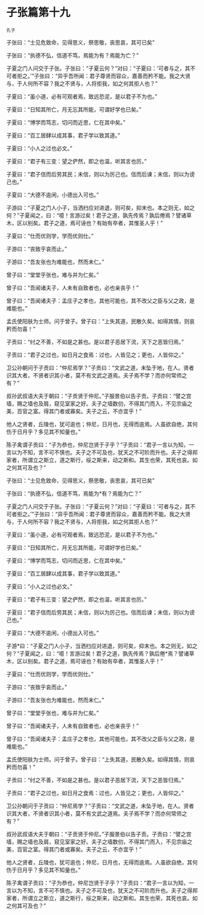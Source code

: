 # 子张篇第十九  

<small>孔子</small>

子张曰：“士见危致命，见得思义，祭思敬，丧思哀，其可已矣”

子张曰：“执德不弘，信道不笃，焉能为有？焉能为亡？”

子夏之门人问交于子张。子张曰：“子夏云何？”对曰：“子夏曰：‘可者与之，其不可者拒之。’”子张曰：“异乎吾所闻：君子尊贤而容众，嘉善而矜不能。我之大贤与，于人何所不容？我之不贤与，人将拒我，如之何其拒人也？”

子夏曰：“虽小道，必有可观者焉，致远恐泥，是以君子不为也。”

子夏曰：“日知其所亡，月无忘其所能，可谓好学也已矣。”

子夏曰：“博学而笃志，切问而近思，仁在其中矣。”

子夏曰：“百工居肆以成其事，君子学以致其道。”

子夏曰：“小人之过也必文。”

子夏曰：“君子有三变：望之俨然，即之也温，听其言也厉。”

子夏曰：“君子信而后劳其民；未信，则以为厉己也。信而后谏；未信，则以为谤己也。”

子夏曰：“大德不逾闲，小德出入可也。”

子游曰：“子夏之门人小子，当洒扫应对进退，则可矣，抑末也。本之则无，如之何？”子夏闻之，曰：“噫！言游过矣！君子之道，孰先传焉？孰后倦焉？譬诸草木，区以别矣。君子之道，焉可诬也？有始有卒者，其惟圣人乎！”

子夏曰：“仕而优则学，学而优则仕。”

子游曰：“丧致乎哀而止。”

子游曰：“吾友张也为难能也，然而未仁。”

曾子曰：“堂堂乎张也，难与并为仁矣。”

曾子曰：“吾闻诸夫子，人未有自致者也，必也亲丧乎！”

曾子曰：“吾闻诸夫子：孟庄子之孝也，其他可能也，其不改父之臣与父之政，是难能也。”

孟氏使阳肤为士师。问于曾子。曾子曰：“上失其道，民散久矣。如得其情，则哀矜而勿喜！”

子贡曰：“纣之不善，不如是之甚也。是以君子恶居下流，天下之恶皆归焉。”

子贡曰：“君子之过也，如日月之食焉：过也，人皆见之；更也，人皆仰之。”

卫公孙朝问于子贡曰：“仲尼焉学？”子贡曰：“文武之道，未坠于地，在人。贤者识其大者，不贤者识其小者，莫不有文武之道焉。夫子焉不学？而亦何常师之有？”

叔孙武叔语大夫于朝曰：“子贡贤于仲尼。”子服景伯以告子贡。子贡曰：“譬之宫墙，赐之墙也及肩，窥见室家之好。夫子之墙数仞，不得其门而入，不见宗庙之美，百官之富。得其门者或寡矣。夫子之云，不亦宜乎！”

他人之贤者，丘陵也，犹可逾也；仲尼，日月也，无得而逾焉。人虽欲自绝，其何伤于日月乎？多见其不知量也。”

陈子禽谓子贡曰：“子为恭也，仲尼岂贤于子乎？”子贡曰：“君子一言以为知，一言以为不知，言不可不慎也。夫子之不可及也，犹天之不可阶而升也。夫子之得邦家者，所谓立之斯立，道之斯行，绥之斯来，动之斯和。其生也荣，其死也哀。如之何其可及也？”

子张曰：“士见危致命，见得思义，祭思敬，丧思哀，其可已矣”

子张曰：“执德不弘，信道不笃，焉能为\*有？焉能为亡？”

子夏之门人问交于子张。子张曰：“子夏云何？”对曰：“子夏曰：‘可者与之，其不可者拒之。’”子张曰：“异乎吾所闻：君子尊贤而容众，嘉善而矜不能。我之大贤与，于人何所不容？我之不贤与，人将拒我，如之何其拒人也？”

子夏曰：“虽小道，必有可观者焉，致远恐泥，是以君子不为也。”

子夏曰：“日知其所亡，月无忘其所能，可谓好学也已矣。”

子夏曰：“博学而笃志，切问而近思，仁在其中矣。”

子夏曰：“百工居肆以成其事，君子学以致其道。”

子夏曰：“小人之过也必文。”

子夏曰：“君子有三变：望之俨然，即之也温，听其言也厉。”

子夏曰：“君子信而后劳其民；未信，则以为厉己也。信而后谏；未信，则以为谤己也。”

子夏曰：“大德不逾闲，小德出入可也。”

子游\*曰：“子夏之门人小子，当洒扫应对进退，则可矣，抑末也。本之则无，如之何？”子夏闻之，曰：“噫！言游过矣！君子之道，孰先传焉？孰后倦\*焉？譬诸草木，区以别矣。君子之道，焉可诬也？有始有卒者，其惟圣人乎！”

子夏曰：“仕而优则学，学而优则仕。”

子游曰：“丧致乎哀而止。”

子游曰：“吾友张也为难能也，然而未仁。”

曾子曰：“堂堂乎张也，难与并为仁矣。”

曾子曰：“吾闻诸夫子，人未有自致者也，必也亲丧乎！”

曾子曰：“吾闻诸夫子：孟庄子之孝也，其他可能也，其不改父之臣与父之政，是难能也。”

孟氏使阳肤为士师。问于曾子。曾子曰：“上失其道，民散久矣。如得其情，则哀矜而勿喜！”

子贡曰：“纣之不善，不如是之甚也。是以君子恶居下流，天下之恶皆归焉。”

子贡曰：“君子之过也，如日月之食焉：过也，人皆见之；更也，人皆仰之。”

卫公孙朝问于子贡曰：“仲尼焉学？”子贡曰：“文武之道，未坠于地，在人。贤者识其大者，不贤者识其小者，莫不有文武之道焉。夫子焉不学？而亦何常师之有？”

叔孙武叔语大夫于朝曰：“子贡贤于仲尼。”子服景伯以告子贡。子贡曰：“譬之宫墙，赐之墙也及肩，窥见室家之好。夫子之墙数仞，不得其门而入，不见宗庙之美，百官之富。得其门者或寡矣。夫子之云，不亦宜乎！”

他人之贤者，丘陵也，犹可逾也；仲尼，日月也，无得而逾焉。人虽欲自绝，其何伤于日月乎？多见其不知量也。”

陈子禽谓子贡曰：“子为恭也，仲尼岂贤于子乎？”子贡曰：“君子一言以为知，一言以为不知，言不可不慎也。夫子之不可及也，犹天之不可阶而升也。夫子之得邦家者，所谓立之斯立，道之斯行，绥之斯来，动之斯和。其生也荣，其死也哀。如之何其可及也？”
